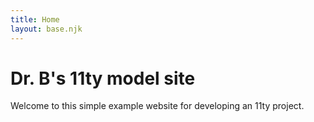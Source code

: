 ```yaml
---
title: Home
layout: base.njk
---
```


# Dr. B's 11ty model site
Welcome to this simple example website for developing an 11ty project.